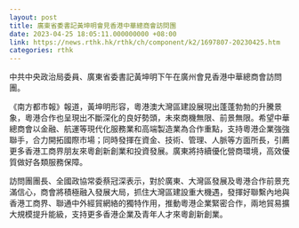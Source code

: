 ```yaml
---
layout: post
title: 廣東省委書記黃坤明會見香港中華總商會訪問團
date: 2023-04-25 18:05:11.000000000 +08:00
link: https://news.rthk.hk/rthk/ch/component/k2/1697807-20230425.htm
categories: rthk
---
```


中共中央政治局委員、廣東省委書記黃坤明下午在廣州會見香港中華總商會訪問團。

《南方都市報》報道，黃坤明形容，粵港澳大灣區建設展現出蓬蓬勃勃的升騰景象，粵港合作也呈現出不斷深化的良好勢頭，未來商機無限、前景無限。希望中華總商會以金融、航運等現代化服務業和高端製造業為合作重點，支持粵港企業強強聯手，合力開拓國際市場；同時發揮在資金、技術、管理、人脈等方面所長，引薦更多香港工商界朋友來粵創新創業和投資發展。廣東將持續優化營商環境，高效優質做好各類服務保障。

訪問團團長、全國政協常委蔡冠深表示，對於廣東、大灣區發展及粵港合作前景充滿信心，商會將積極融入發展大局，抓住大灣區建設重大機遇，發揮好聯繫內地與香港工商界、聯通中外經貿網絡的獨特作用，推動粵港企業緊密合作，兩地貿易擴大規模提升能級，支持更多香港企業及青年人才來粵創新創業。
